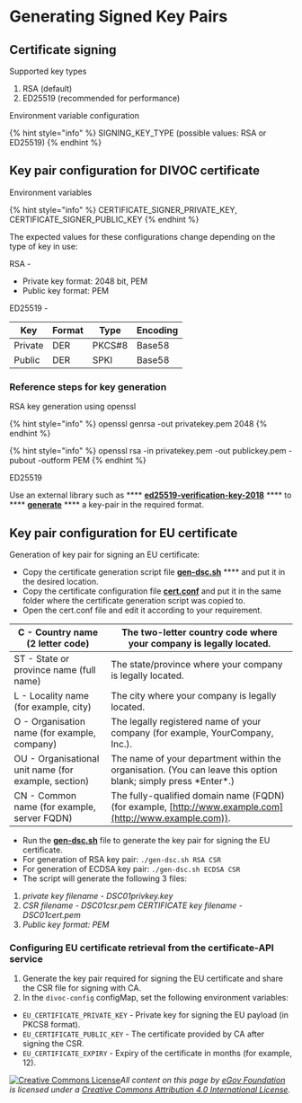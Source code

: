 # Generating Signed Key Pairs

## Certificate signing

Supported key types&#x20;

1. RSA (default)&#x20;
2. ED25519 (recommended for performance)

Environment variable configuration

{% hint style="info" %}
SIGNING\_KEY\_TYPE (possible values: RSA or ED25519)
{% endhint %}

## **Key pair configuration for DIVOC certificate**

Environment variables

{% hint style="info" %}
CERTIFICATE\_SIGNER\_PRIVATE\_KEY, CERTIFICATE\_SIGNER\_PUBLIC\_KEY
{% endhint %}

The expected values for these configurations change depending on the type of key in use:

RSA -

* Private key format: 2048 bit, PEM
* Public key format: PEM&#x20;

ED25519 -

| Key     | Format | Type   | Encoding |
| ------- | ------ | ------ | -------- |
| Private | DER    | PKCS#8 | Base58   |
| Public  | DER    | SPKI   | Base58   |

### **Reference steps for key generation**

RSA key generation using openssl

{% hint style="info" %}
openssl genrsa -out privatekey.pem 2048
{% endhint %}

{% hint style="info" %}
openssl rsa -in privatekey.pem -out publickey.pem -pubout -outform PEM
{% endhint %}

ED25519

Use an external library such as **** [**ed25519-verification-key-2018**](https://github.com/digitalbazaar/ed25519-verification-key-2018/) **** to **** [**generate**](https://github.com/digitalbazaar/ed25519-verification-key-2018#generating-a-new-publicprivate-key-pair) **** a key-pair in the required format.

## **Key pair configuration for EU certificate**

Generation of key pair for signing an EU certificate:

* Copy the certificate generation script file [**gen-dsc.sh**](https://github.com/egovernments/DIVOC/blob/main/scripts/gen-dsc.sh) **** and put it in the desired location.&#x20;
* Copy the certificate configuration file [**cert.conf**](https://github.com/egovernments/DIVOC/blob/main/scripts/cert.conf) and put it in the same folder where the certificate generation script was copied to.
* Open the cert.conf file and edit it according to your requirement.&#x20;

| C - Country name (2 letter code)                     | The two-letter country code where your company is legally located.                                              |
| ---------------------------------------------------- | --------------------------------------------------------------------------------------------------------------- |
| ST - State or province name (full name)              | The state/province where your company is legally located.                                                       |
| L - Locality name (for example, city)                | The city where your company is legally located.                                                                 |
| O - Organisation name (for example, company)         | The legally registered name of your  company (for example, YourCompany, Inc.).                                  |
| OU - Organisational unit name (for example, section) | The name of your department within the organisation. (You can leave this option blank; simply press \*Enter\*.) |
| CN - Common name (for example, server FQDN)          | The fully-qualified domain name (FQDN) (for example, [http://www.example.com](http://www.example.com)).         |

* &#x20;Run the [**gen-dsc.sh**](https://github.com/egovernments/DIVOC/blob/main/scripts/gen-dsc.sh) file to generate the key pair for signing the EU certificate.
* For generation of RSA key pair:  `./gen-dsc.sh RSA CSR`&#x20;
* For generation of ECDSA key pair:  `./gen-dsc.sh ECDSA CSR`
* The script will generate the following 3 files:

1. _private key filename - DSC01privkey.key_&#x20;
2. _CSR filename - DSC01csr.pem CERTIFICATE key filename - DSC01cert.pem_
3. _Public key format: PEM_

### **Configuring EU certificate retrieval from the certificate-API service**

1. Generate the key pair required for signing the EU certificate and share the CSR file for signing with CA.
2. In the `divoc-config` configMap, set the following environment variables:&#x20;

* `EU_CERTIFICATE_PRIVATE_KEY` - Private key for signing the EU payload (in PKCS8 format).
* `EU_CERTIFICATE_PUBLIC_KEY` - The certificate provided by CA after signing the CSR.
* `EU_CERTIFICATE_EXPIRY`  - Expiry of the certificate in months (for example, 12).



[![Creative Commons License](https://i.creativecommons.org/l/by/4.0/80x15.png)](http://creativecommons.org/licenses/by/4.0/)_All content on this page by_ [_eGov Foundation_](https://egov.org.in/) _is licensed under a_ [_Creative Commons Attribution 4.0 International License_](http://creativecommons.org/licenses/by/4.0/)_._
